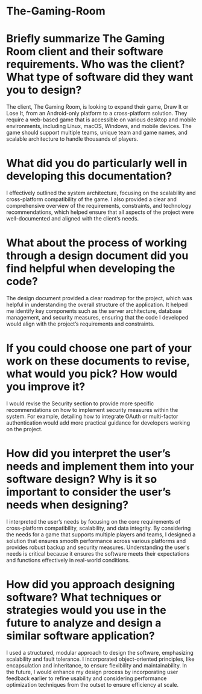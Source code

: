 # The-Gaming-Room


# Briefly summarize The Gaming Room client and their software requirements. Who was the client? What type of software did they want you to design?

The client, The Gaming Room, is looking to expand their game, Draw It or Lose It, from an Android-only platform to a cross-platform solution. They require a web-based game that is accessible on various desktop and mobile environments, including Linux, macOS, Windows, and mobile devices. The game should support multiple teams, unique team and game names, and scalable architecture to handle thousands of players.

# What did you do particularly well in developing this documentation?

I effectively outlined the system architecture, focusing on the scalability and cross-platform compatibility of the game. I also provided a clear and comprehensive overview of the requirements, constraints, and technology recommendations, which helped ensure that all aspects of the project were well-documented and aligned with the client’s needs.

# What about the process of working through a design document did you find helpful when developing the code?

The design document provided a clear roadmap for the project, which was helpful in understanding the overall structure of the application. It helped me identify key components such as the server architecture, database management, and security measures, ensuring that the code I developed would align with the project’s requirements and constraints.

# If you could choose one part of your work on these documents to revise, what would you pick? How would you improve it?

I would revise the Security section to provide more specific recommendations on how to implement security measures within the system. For example, detailing how to integrate OAuth or multi-factor authentication would add more practical guidance for developers working on the project.

# How did you interpret the user’s needs and implement them into your software design? Why is it so important to consider the user’s needs when designing?

I interpreted the user’s needs by focusing on the core requirements of cross-platform compatibility, scalability, and data integrity. By considering the needs for a game that supports multiple players and teams, I designed a solution that ensures smooth performance across various platforms and provides robust backup and security measures. Understanding the user's needs is critical because it ensures the software meets their expectations and functions effectively in real-world conditions.

# How did you approach designing software? What techniques or strategies would you use in the future to analyze and design a similar software application?

I used a structured, modular approach to design the software, emphasizing scalability and fault tolerance. I incorporated object-oriented principles, like encapsulation and inheritance, to ensure flexibility and maintainability. In the future, I would enhance my design process by incorporating user feedback earlier to refine usability and considering performance optimization techniques from the outset to ensure efficiency at scale.

